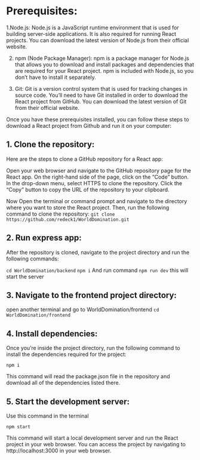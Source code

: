 # Prerequisites:

1.Node.js: Node.js is a JavaScript runtime environment that is used for building server-side applications. It is also required for running React projects. You can download the latest version of Node.js from their official website.

2. npm (Node Package Manager): npm is a package manager for Node.js that allows you to download and install packages and dependencies that are required for your React project. npm is included with Node.js, so you don’t have to install it separately.
   
3. Git: Git is a version control system that is used for tracking changes in source code. You’ll need to have Git installed in order to download the React project from GitHub. You can download the latest version of Git from their official website.

Once you have these prerequisites installed, you can follow these steps to download a React project from Github and run it on your computer:

## 1. Clone the repository:
Here are the steps to clone a GitHub repository for a React app:

Open your web browser and navigate to the GitHub repository page for the React app.
On the right-hand side of the page, click on the “Code” button.
In the drop-down menu, select HTTPS to clone the repository.
Click the “Copy” button to copy the URL of the repository to your clipboard.

Now Open the terminal or command prompt and navigate to the directory where you want to store the React project. Then, run the following command to clone the repository:
`git clone https://github.com/redeck1/WorldDomination.git`

## 2. Run express app:
After the repository is cloned, navigate to the project directory and run the following commands:

`cd WorldDomination/backend`
`npm i`
And run command `npm run dev`
this will start the server

## 3. Navigate to the frontend project directory:
open another terminal and go to WorldDomination/frontend
`cd WorldDomination/frontend`

## 4. Install dependencies:
Once you’re inside the project directory, run the following command to install the dependencies required for the project:

`npm i`

This command will read the package.json file in the repository and download all of the dependencies listed there.

## 5. Start the development server:
Use this command in the terminal

`npm start`

This command will start a local development server and run the React project in your web browser. You can access the project by navigating to http://localhost:3000 in your web browser.

